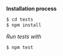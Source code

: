 **Installation process**
```bash
$ cd tests
$ npm install
```
*Run tests with*
```bash
$ npm test
```
